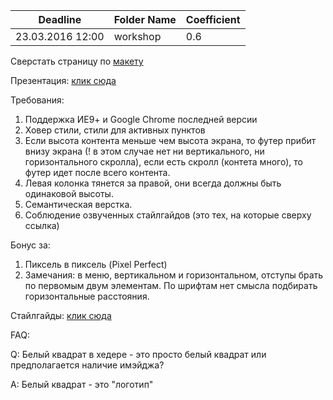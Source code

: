 Deadline         | Folder Name    | Coefficient
-----------------|----------------|---------------
23.03.2016 12:00 | workshop       | 0.6

Сверстать страницу по [макету](https://www.dropbox.com/s/8kk2dhj170qzmgj/mockup.psd?dl=0)

Презентация: [клик сюда](http://slides.com/iupac/workshop)
 
Требования:
 1. Поддержка ИЕ9+ и Google Chrome последней версии
 2. Ховер стили, стили для активных пунктов
 3. Если высота контента меньше чем высота экрана, то футер прибит внизу экрана (! в этом случае нет ни вертикального, ни горизонтального скролла), если есть скролл (контета много), то футер идет после всего контента.
 4. Левая колонка тянется за правой, они всегда должны быть одинаковой высоты.
 5. Семантическая верстка.
 6. Соблюдение озвученных стайлгайдов (это тех, на которые сверху ссылка)

Бонус за:
 1. Пиксель в пиксель (Pixel Perfect)
 2. Замечания: в меню, вертикальном и горизонтальном, отступы брать по первомым двум элементам. По шрифтам нет смысла подбирать горизонтальные расстояния. 

Cтайлгайды: [клик сюда](https://drive.google.com/file/d/0B5OYTsXumLhLQXdwVVBJYnJRMTQ/view)

FAQ:

Q: Белый квадрат в хедере - это просто белый квадрат или предполагается наличие имэйджа?

A: Белый квадрат - это "логотип"



